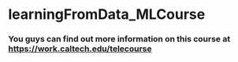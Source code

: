 # learningFromData_MLCourse

### You guys can find out more information on this course at https://work.caltech.edu/telecourse
